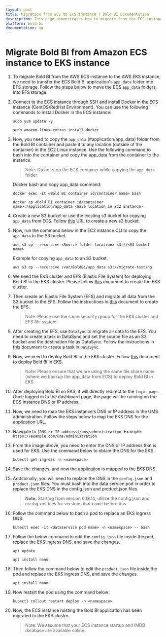 ```yaml
---
layout: post
title: Migration from ECS to EKS Instance | Bold BI Documentation
description: This page demonstrates how to migrate from the ECS instance Bold BI server to the EKS instance Bold BI server.
platform: bold-bi
documentation: ug
---
```


# Migrate Bold BI from Amazon ECS instance to EKS instance

1. To migrate Bold BI from the AWS ECS instance to the AWS EKS instance, we need to transfer the ECS Bold BI application's `app_data` folder into EFS storage. Follow the steps below to move the ECS `app_data` folders into EFS storage.
2. Connect to the ECS instance through SSH and install Docker in the ECS instance (CentOS/RedHat Environment). You can use the following commands to install Docker in the ECS instance:
    ~~~shell 
    sudo yum update -y

    sudo amazon-linux-extras install docker
    ~~~
3. Now, you need to copy the `app_data` (#application/app_data) folder from the Bold BI container and paste it to any location (outside of the container) in the EC2 Linux instance. Use the following command to bash into the container and copy the app_data from the container to the instance.

    >Note: Do not stop the ECS container while copying the `app_data` folder.

    Docker bash and copy app_data command:

    ~~~shell
    docker exec -it <Bold BI container id/container name> bash
    ~~~

    ~~~shell
    docker cp <Bold BI container id/container name>:/application/app_data <Save location in EC2 instance>
    ~~~
4. Create a new S3 bucket or use the existing s3 bucket for copying `app_data` from ECS. Follow [this](https://docs.aws.amazon.com/AmazonS3/latest/userguide/creating-bucket.html) URL to create a new s3 bucket.

5. Now, run the command below in the EC2 instance CLI to copy the `app_data` to the S3 bucket.
   ~~~shell
   aws s3 cp --recursive <Source folder location> s3://<S3 bucket name> 
   ~~~

   Example for copying `app_data` to an S3 bucket,
   ~~~shell
   aws s3 cp --recursive /var/BoldBi/app_data s3://migrate-testing
   ~~~

6. We need the EKS cluster and EFS (Elastic File System) for deploying Bold BI in the EKS cluster. Please follow [this](https://docs.aws.amazon.com/eks/latest/userguide/create-cluster.html) document to create the EKS cluster.

7. Then create an Elastic File System (EFS) and migrate all data from the S3 bucket to the EFS. Follow the instructions in [this](https://docs.aws.amazon.com/efs/latest/ug/gs-step-two-create-efs-resources.html) document to create the EFS.

   > Note: Please use the same security group for the EKS cluster and EFS file system.

8. After creating the EFS, use `DataSync` to migrate all data to the EFS. You need to create a task in DataSync and set the source file as an S3 bucket and the destination file as DataSync. Follow the instructions in [this]( https://docs.aws.amazon.com/efs/latest/ug/trnsfr-data-using-datasync.html ) document to create a task in `DataSync`.

9. Now, we need to deploy Bold BI in the EKS cluster. Follow [this](https://github.com/boldbi/boldbi-kubernetes/blob/main/docs/amazon-eks.md ) document to deploy Bold BI in EKS.

   >Note: Please ensure that we are using the same file share name (where we backup the app_data from ECS) to deploy Bold BI in EKS.

10. After deploying Bold BI on EKS, it will directly redirect to the `login page`. Once logged in to the dashboard page, the page will be running on the ECS instance DNS or IP address.

11. Now, we need to map the EKS instance's DNS or IP address in the UMS administration. Follow the steps below to map the EKS DNS for the application URL.

12. Navigate to `[DNS or IP address]/ums/administration`.
Example: `https://example.com/ums/administration`

13. From the image above, you need to enter the DNS or IP address that is used for EKS. Use the command below to obtain the DNS for the EKS.

    ~~~shell
    kubectl get ingress -n <namespace> 
    ~~~

14. Save the changes, and now the application is mapped to the EKS DNS.

15. Additionally, you will need to replace the DNS in the `config.json` and `product.json` files. You must bash into the data service pod in order to replace the EKS DNS in the config.json and product.json files.

    >**Note:** Starting from version 6.19.14, utilize the config.json and config.xml files for versions that came before this.

16. Follow the command below to bash a pod to replace an EKS ingress DNS:

    ~~~shell
    kubectl exec -it <dataservice pod name> -n <namespace> -- bash 
    ~~~

17. Follow the below command to edit the `config.json` file inside the pod, replace the EKS ingress DNS, and save the changes.

    ~~~shell
    apt update 

    apt install nano
    ~~~

18. Then follow the command below to edit the `product.json` file inside the pod and replace the EKS ingress DNS, and save the changes.

    ~~~shell
    apt install nano
    ~~~

19. Now restart the pod using the command below:

    ~~~shell
    kubectl rollout restart deploy -n <namespace>
    ~~~
20. Now, the ECS instance hosting the Bold BI application has been migrated to the EKS cluster.

    > Note: We assume that your ECS instance startup and IMDB database are available online.

